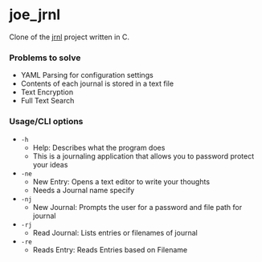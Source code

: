 # joe_jrnl 
Clone of the [jrnl](jrnl.sh) project written in C.

### Problems to solve
- YAML Parsing for configuration settings
- Contents of each journal is stored in a text file
- Text Encryption 
- Full Text Search 

### Usage/CLI options 
  - `-h`
	- Help: Describes what the program does
	- This is a journaling application that allows you to password protect your ideas
  - `-ne` 
    - New Entry: Opens a text editor to write your thoughts 
	- Needs a Journal name specify 
  - `-nj` 
    - New Journal: Prompts the user for a password and file path for journal
  - `-rj`
    - Read Journal: Lists entries or filenames of journal
  - `-re` 
    - Reads Entry: Reads Entries based on Filename 

